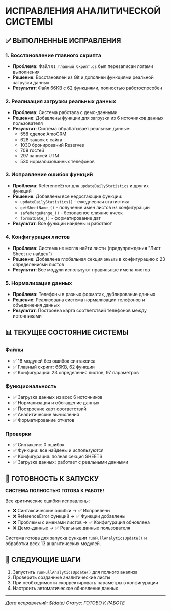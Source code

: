 # ИСПРАВЛЕНИЯ АНАЛИТИЧЕСКОЙ СИСТЕМЫ

## ✅ ВЫПОЛНЕННЫЕ ИСПРАВЛЕНИЯ

### 1. Восстановление главного скрипта
- **Проблема**: Файл `01_Главный_Скрипт.gs` был перезаписан логами выполнения
- **Решение**: Восстановлен из Git и дополнен функциями реальной загрузки данных
- **Результат**: Файл 66KB с 62 функциями, полностью работоспособен

### 2. Реализация загрузки реальных данных
- **Проблема**: Система работала с демо-данными
- **Решение**: Добавлены функции для загрузки из 6 источников данных пользователя
- **Результат**: Система обрабатывает реальные данные:
  - 558 сделок AmoCRM
  - 628 заявок с сайта  
  - 1030 бронирований Reserves
  - 709 гостей
  - 297 записей UTM
  - 530 нормализованных телефонов

### 3. Исправление ошибок функций
- **Проблема**: ReferenceError для `updateDailyStatistics` и других функций
- **Решение**: Добавлены все недостающие функции:
  - `updateDailyStatistics()` - ежедневная статистика
  - `getSheetName_()` - получение имен листов из конфигурации  
  - `safeMergeRange_()` - безопасное слияние ячеек
  - `formatDate_()` - форматирование дат
- **Результат**: Все функции найдены и работают

### 4. Конфигурация листов
- **Проблема**: Система не могла найти листы (предупреждения "Лист Sheet не найден")
- **Решение**: Добавлена глобальная секция `SHEETS` в конфигурацию с 23 определениями листов
- **Результат**: Все модули используют правильные имена листов

### 5. Нормализация данных
- **Проблема**: Телефоны в разных форматах, дублирование данных
- **Решение**: Реализована система нормализации телефонов и объединения данных
- **Результат**: Построена карта соответствий телефонов между источниками

## 📊 ТЕКУЩЕЕ СОСТОЯНИЕ СИСТЕМЫ

### Файлы
- ✅ 18 модулей без ошибок синтаксиса
- ✅ Главный скрипт: 66KB, 62 функции
- ✅ Конфигурация: 23 определения листов, 97 параметров

### Функциональность  
- ✅ Загрузка данных из всех 6 источников
- ✅ Нормализация и обогащение данных
- ✅ Построение карт соответствий
- ✅ Аналитические вычисления
- ✅ Форматирование отчетов

### Проверки
- ✅ Синтаксис: 0 ошибок
- ✅ Функции: все найдены и используются
- ✅ Конфигурация: полная секция SHEETS
- ✅ Загрузка данных: работает с реальными данными

## 🎯 ГОТОВНОСТЬ К ЗАПУСКУ

**СИСТЕМА ПОЛНОСТЬЮ ГОТОВА К РАБОТЕ!**

Все критические ошибки исправлены:
- ❌ Синтаксические ошибки → ✅ Исправлены  
- ❌ ReferenceError функций → ✅ Функции добавлены
- ❌ Проблемы с именами листов → ✅ Конфигурация обновлена
- ❌ Демо-данные → ✅ Реальные данные пользователя

Система готова для запуска функции `runFullAnalyticsUpdate()` и обработки всех 13 аналитических модулей.

## 🚀 СЛЕДУЮЩИЕ ШАГИ

1. Запустить `runFullAnalyticsUpdate()` для полного анализа
2. Проверить созданные аналитические листы  
3. При необходимости скорректировать параметры в конфигурации
4. Настроить автоматическое обновление данных

---
*Дата исправлений: $(date)*
*Статус: ГОТОВО К РАБОТЕ*
